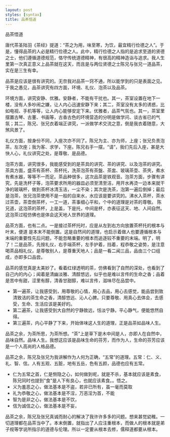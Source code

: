 ```yaml
---
layout: post
styles: [syntax]
title: 品茶悟道
---
```


品茶悟道

唐代茶圣陆羽《茶经》提道：“茶之为用，味至寒，为饮，最宜精行俭德之人”。于是，懂得品茶的人必是精行俭德之人。此中，精行俭德之人指的是追求至道的贤德之士，他们遵循道德规范，恪守传统道德精神，有很高的精神造诣与追求。我人生里第一次真正意义上品茶就在这天，而且是与两位贤德之士陈兄与张兄一道品茶，实在是三生有幸。

品茶是应该是很有讲究的。无奈我对品茶一窍不通，所以能学到的只是表面之见。于我之愚见，品茶讲究有四方面，环境、礼仪、泡茶以及品茶。

环境方面，讲究安静、优雅。安静者，不能有干扰也。其一，茶室设置在地下一楼，没有人多吵闹之嫌，让人内心迅速安静下来；其二，茶室没有太多的诱惑，比如电视、手机等等，让人内心能够安定下来。优雅者，品茶气氛也。其一，茶室里摆置古琴、古董、书画等，古香古色的环境营造的分明是做学问、谈古省已的气氛；其二，陈兄、张兄衣着端正讲究，一派做学术交流之意，倒是我衣着随意，大煞风景了。

礼仪方面，按身份不同，入座次亦不同了。陈兄为主、亦为师，上座；张兄负责泡茶，左次座；我为客、求学，下座。陈兄右手一摆，“请”，我们先后入座，甚是大快人心，礼仪讲究之处，是尊敬、是品德。

泡茶方面，讲究很多，我能感受到的是茶具的讲究、茶的讲究、以及泡茶的讲究。茶具方面，盛茶有茶杯、茶杯托，洗茶泡茶有茶盤、茶盅、玻璃茶壶、茶夾，煮水有煮水器，等等不一而足。茶品种很多，这次品茶是铁观音。泡茶方面，步骤有讲究，先是洗杯子等，泡茶要求所用的器皿必须至清至洁，用开水再烫一边本来就干净的玻璃杯，做到茶杯冰清玉洁，一尘不染；其次是洗茶，泡第一遍后倒掉；最后是泡茶，张兄泡茶使用不是一般的自来水，水应该是要讲究的。沸水入茶杯，茶水过茶壶，茶壶倒茶杯，一工一道，茶事细心平和，个中的道理是对茶的尊敬。 陈兄道，这泡茶的茶杯，上是盖，下是托，中间是杯，亦表征这天、地、人间自然。这泡茶过程仿佛也是体会这天地人世界的道理。

品茶方面，也有二点。一是接过茶杯托时，应是从左到右方向放置茶杯托的根本与叶末，便道 是本末不能倒置。这是自然间的道理，也启示着做人也要遵循根本与末端的重要性先后问题，不能忽略重要的根本而追逐较不重要的末端。明了，明了！二是品茶，先按礼仪，右手端茶杯，左手护着，挡着，程恭敬之姿势，是注意喝茶品相礼仪，是尊敬别人，是尊重天地人；品是一看二闻三品，品由三个口组成，亦即多口品尝。

品茶的感觉真是太美妙了。看着红绿透明的茶，仿佛看到了自然的深处，也看到了自己内的内心；闻着是清幽淡雅、清醇悠远，似乎也是难以言传的生命之香；品着是苦中有甜，涩里有醇，清香甘甜醇，难以言传，滋味尽在品尝中。

- 第一遍茶，让我感受到，用尊敬的心情，用心去品，用心去感觉，能品尝到致清致洁的茶生命之香，清醇悠远、沁人心脾。只要尊敬、用真心去体会，去感受，生命、生活应该是美好的。
- 第二遍茶，让我感受到大自然的宁静致远，恬淡宁静。平心静气，便能悠然自得。
- 第三遍茶，内心平静了下来，开始体味这人生的道理，正是品茶如品味人生。

品茶之余，为茶所思，为茶所想。“茶”上是草下是木中间是人，亦即人在自然中，品味自然。品味人生。我想这应该是品味生命的芬芳，而作为人，生命的芬芳应该是一个人高尚的人格品德。

品茶之余，陈兄及张兄为我讲解作为人何为正确，“五常”的道理。五常：仁、义、礼、智、信。人有五观、五脏，地有五岳，色有五颜，品德也应有五常。

- 仁为五常之首，仁是恻隐之心，如何做到呢，就是不杀，基本就应该是素食，陈兄同时也提到"食"是人下有良心，也就应该素食。。悟之。
- 义为羞恶之心，做法基本是不盗，若非已所有，虽一毫而莫取
- 礼为恭敬之心，做法基本是不淫，万恶淫为首，不能
- 智为是非之心，做法基本是不饮，
- 信为诚信之心，做法基本是不妄，

品茶之余，陈兄及张兄真诚而耐心的解决了我许许多多的问题。想来甚觉幼稚。一切道理都在品茶当中了。本末倒置，就指出了人应注重根本，而做人的根本就是弟子规等学说所指示的道德与伦理。所以一定要从根本去修，儒释道都要从根本。